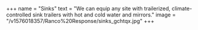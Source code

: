 +++
name = "Sinks"
text = "We can equip any site with trailerized, climate-controlled sink trailers with hot and cold water and mirrors."
image = "/v1576018357/Ranco%20Response/sinks_gchtqx.jpg"
+++